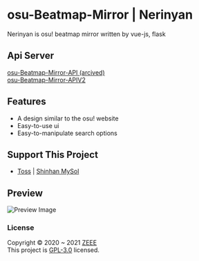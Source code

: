 # osu-Beatmap-Mirror | Nerinyan
Nerinyan is osu! beatmap mirror written by vue-js, flask

## Api Server
[osu-Beatmap-Mirror-API (arcived)](https://github.com/zeee2/osu-Beatmap-Mirror-API) \
[osu-Beatmap-Mirror-APIV2](https://github.com/zeee2/osu-BeatmapMirror-API)


## Features
- A design similar to the osu! website
- Easy-to-use ui
- Easy-to-manipulate search options

## Support This Project
- [Toss](http://toss.me/zeeee) | [Shinhan MySol](http://MySol.ID/ze2ee)

## Preview
![Preview Image](https://i.imgur.com/MxPuVsS.png)

### License

Copyright © 2020 ~ 2021 [ZEEE](https://github.com/zeee2)\
This project is [GPL-3.0](https://github.com/Nerina1241/osu-Beatmap-Mirror/blob/main/LICENSE) licensed.
